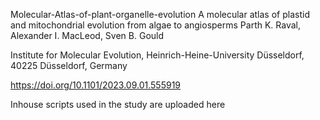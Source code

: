 Molecular-Atlas-of-plant-organelle-evolution
A molecular atlas of plastid and mitochondrial evolution from algae to angiosperms
Parth K. Raval,  Alexander I. MacLeod,  Sven B. Gould

Institute for Molecular Evolution, Heinrich-Heine-University Düsseldorf, 40225 Düsseldorf, Germany

https://doi.org/10.1101/2023.09.01.555919


Inhouse scripts used in the study are uploaded here 
